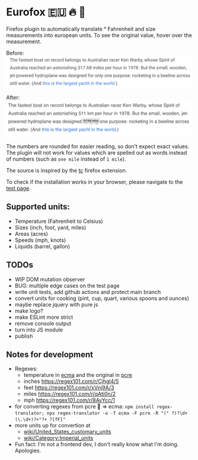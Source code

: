 # Eurofox 🇪🇺 🔥 🦊

Firefox plugin to automatically translate ° Fahrenheit and size measurements into european units.
To see the original value, hover over the measurement.


Before:
![Without the plugin](./images/no-plugin.png "Without the plugin")

After:
![With the plugin](./images/yes-plugin.png "With the plugin")


The numbers are rounded for easier reading, so don't expect exact values.
The plugin will not work for values which are spelled out as words instead of numbers (such as `one mile` instead of `1 mile`).

The source is inspired by the [tc](https://github.com/spb/tc) firefox extension.

To check if the installation works in your browser, please navigate to the [test page](testpage/test.html).

## Supported units:

* Temperature (Fahrenheit to Celsius)
* Sizes (inch, foot, yard, miles)
* Areas (acres)
* Speeds (mph, knots)
* Liquids (barrel, gallon)

## TODOs

* WIP DOM mutation observer
* BUG: multiple edge cases on the test page
* write unit tests, add github actions and protect main branch
* convert units for cooking (pint, cup, quart, various spoons and ounces)
* maybe replace jquery with pure js
* make logo?
* make ESLint more strict
* remove console output
* turn into JS module
* publish

## Notes for development

* Regexes:
    - temperature in [ecma](https://regex101.com/r/Wrpp4x/2) and the original in [pcre](https://regex101.com/r/Ak5Joj/1)
    - inches https://regex101.com/r/Cjhgl4/5
    - feet https://regex101.com/r/xVnj9A/3
    - miles https://regex101.com/r/qAti0n/2
    - mph https://regex101.com/r/8AvYcc/1
* for converting regexes from pcre 🧠 => ecma:
	`npm install regex-translator; npx regex-translator -o -T ecma -F pcre -R "(° ?)?\d+(\.\d+)?+°?+ ?[fF]"`
* more units up for convertion at
    - [wiki/United_States_customary_units](https://simple.wikipedia.org/wiki/United_States_customary_units)
    - [wiki/Category:Imperial_units](https://en.wikipedia.org/wiki/Category:Imperial_units)
* Fun fact: I'm not a frontend dev, I don't really know what I'm doing. Apologies.

